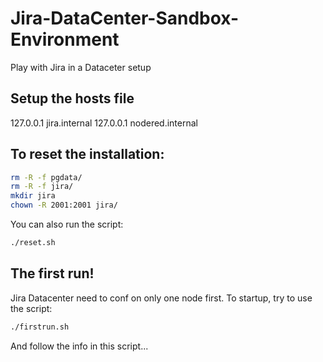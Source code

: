 # Jira-DataCenter-Sandbox-Environment
Play with Jira in a Dataceter setup

## Setup the hosts file
127.0.0.1 jira.internal
127.0.0.1 nodered.internal

## To reset the installation:
````bash
rm -R -f pgdata/
rm -R -f jira/
mkdir jira
chown -R 2001:2001 jira/
````
You can also run the script:
````bash
./reset.sh
````
## The first run!
Jira Datacenter need to conf on only one node first.
To startup, try to use the script:
````bash
./firstrun.sh
````
And follow the info in this script...

